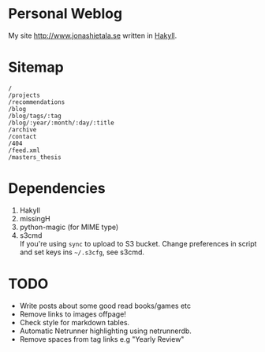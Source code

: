 Personal Weblog
===============

My site <http://www.jonashietala.se> written in [Hakyll][].

[Hakyll]: http://jaspervdj.be/hakyll/

Sitemap
=======

    /
    /projects
    /recommendations
    /blog
    /blog/tags/:tag
    /blog/:year/:month/:day/:title
    /archive
    /contact
    /404
    /feed.xml
    /masters_thesis

Dependencies
============

1. Hakyll
2. missingH
3. python-magic (for MIME type)
4. s3cmd  
   If you're using `sync` to upload to S3 bucket.
   Change preferences in script and set keys ins `~/.s3cfg`, see s3cmd.

TODO
====

* Write posts about some good read books/games etc
* Remove links to images offpage!
* Check style for markdown tables.
* Automatic Netrunner highlighting using netrunnerdb.
* Remove spaces from tag links e.g "Yearly Review"

